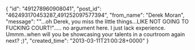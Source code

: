  {
   "id": "491278960908041",
   "post_id": "462493170453287_491252097577394",
   "from_name": "Derek Moran",
   "message": "\"...oh Derek, you miss the little things...LIKE NOT GOING TO FUCKING COURT!\"..... no argument here. I just lack experience. Ummm..when will you be showcasing your talents in a courtroom again next? ;)",
   "created_time": "2013-03-11T21:00:28+0000"
 }

